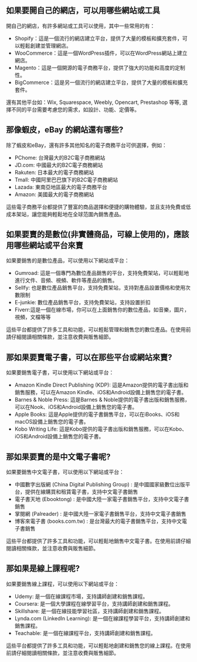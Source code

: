 ## 如果要開自己的網店，可以用哪些網站或工具

開自己的網店，有許多網站或工具可以使用，其中一些常用的有：

* Shopify：這是一個流行的網店建立平台，提供了大量的模板和擴充套件，可以輕鬆創建並管理網店。
* WooCommerce：這是一個WordPress插件，可以在WordPress網站上建立網店。
* Magento：這是一個開源的電子商務平台，提供了強大的功能和高度的定制性。
* BigCommerce：這是另一個流行的網店建立平台，提供了大量的模板和擴充套件。

還有其他平台如：Wix, Squarespace, Weebly, Opencart, Prestashop 等等, 選擇不同的平台需要考慮您的需求，如設計、功能、定價等。


## 那像蝦皮，eBay 的網站還有哪些?

除了蝦皮和eBay，還有許多其他知名的電子商務平台可供選擇，例如：

* PChome: 台灣最大的B2C電子商務網站
* JD.com: 中國最大的B2C電子商務網站
* Rakuten: 日本最大的電子商務網站
* Tmall: 中國阿里巴巴旗下的B2C電子商務網站
* Lazada: 東南亞地區最大的電子商務平台
* Amazon: 美國最大的電子商務網站

這些電子商務平台都提供了豐富的商品選擇和便捷的購物體驗，並且支持免費或低成本架站，讓您能夠輕鬆地在全球范圍內銷售產品。

## 如果要賣的是數位(非實體商品，可線上使用的)，應該用哪些網站或平台來賣

如果要銷售的是數位產品，可以使用以下網站或平台：

* Gumroad: 這是一個專門為數位產品銷售的平台，支持免費架站，可以輕鬆地進行文件、音頻、視頻、軟件等產品的銷售。
* Sellfy: 也是數位產品銷售平台，支持免費架站，支持對產品設置價格和使用次數限制
* E-junkie: 數位產品銷售平台，支持免費架站，支持設置折扣
* Fiverr:這是一個在線市場，你可以在上面銷售你的數位產品，如音樂，圖片，視頻，文檔等等

這些平台都提供了許多工具和功能，可以輕鬆管理和銷售您的數位產品。在使用前請仔細閱讀相關條款，並注意收費與販售細節。

## 那如果要賣電子書，可以在那些平台或網站來賣?

如果要銷售電子書，可以使用以下網站或平台：

* Amazon Kindle Direct Publishing (KDP): 這是Amazon提供的電子書出版和銷售服務，可以在Amazon Kindle、iOS和Android設備上銷售您的電子書。
* Barnes & Noble Press: 這是Barnes & Noble提供的電子書出版和銷售服務，可以在Nook、iOS和Android設備上銷售您的電子書。
* Apple Books: 這是Apple提供的電子書銷售平台，可以在iBooks、iOS和macOS設備上銷售您的電子書。
* Kobo Writing Life: 這是Kobo提供的電子書出版和銷售服務，可以在Kobo、iOS和Android設備上銷售您的電子書。

## 那如果要賣的是中文電子書呢?

如果要銷售中文電子書，可以使用以下網站或平台：

* 中國數字出版網 (China Digital Publishing Group) : 是中國國家級數位出版平台，提供在線購買和租賃電子書，支持中文電子書銷售
* 電子書天地 (Ebooktong) : 是中國大陸一家電子書銷售平台，支持中文電子書銷售
* 掌閱網 (Palreader) : 是中國大陸一家電子書銷售平台，支持中文電子書銷售
* 博客來電子書 (books.com.tw) : 是台灣最大的電子書銷售平台，支持中文電子書銷售


這些平台都提供了許多工具和功能，可以輕鬆地銷售中文電子書。在使用前請仔細閱讀相關條款，並注意收費與販售細節。

## 那如果是線上課程呢?

如果要銷售線上課程，可以使用以下網站或平台：

* Udemy: 是一個在線課程市場，支持講師創建和銷售課程。
* Coursera: 是一個大學課程在線學習平台，支持講師創建和銷售課程。
* Skillshare: 是一個在線技能學習社區，支持講師創建和銷售課程。
* Lynda.com (LinkedIn Learning): 是一個在線課程學習平台，支持講師創建和銷售課程。
* Teachable: 是一個在線課程平台，支持講師創建和銷售課程。

這些平台都提供了許多工具和功能，可以輕鬆地創建和銷售您的線上課程。在使用前請仔細閱讀相關條款，並注意收費與販售細節。

